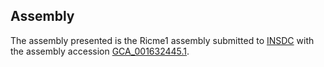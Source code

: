

Assembly
--------

The assembly presented is the Ricme1 assembly submitted to
[INSDC](http://www.insdc.org) with the assembly accession
[GCA\_001632445.1](http://www.ebi.ac.uk/ena/data/view/GCA_001632445.1).
